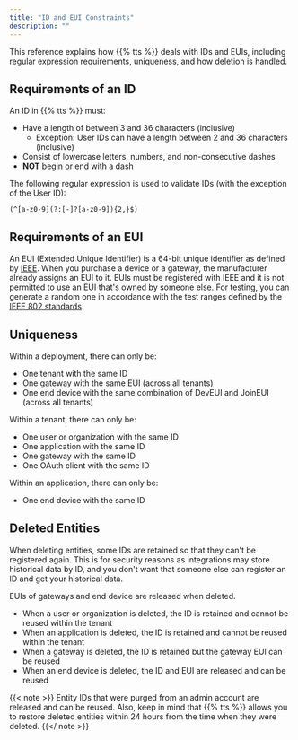 ```yaml
---
title: "ID and EUI Constraints"
description: ""
---
```


This reference explains how {{% tts %}} deals with IDs and EUIs, including regular expression requirements, uniqueness, and how deletion is handled.

<!--more-->

## Requirements of an ID

An ID in {{% tts %}} must:

- Have a length of between 3 and 36 characters (inclusive)
  - Exception: User IDs can have a length between 2 and 36 characters (inclusive)
- Consist of lowercase letters, numbers, and non-consecutive dashes
- **NOT** begin or end with a dash

The following regular expression is used to validate IDs (with the exception of the User ID):

`(^[a-z0-9](?:[-]?[a-z0-9]){2,}$)`

## Requirements of an EUI

An EUI (Extended Unique Identifier) is a 64-bit unique identifier as defined by [IEEE](https://standards.ieee.org/wp-content/uploads/import/documents/tutorials/eui.pdf). When you purchase a device or a gateway, the manufacturer already assigns an EUI to it. EUIs must be registered with IEEE and it is not permitted to use an EUI that's owned by someone else.
For testing, you can generate a random one in accordance with the test ranges defined by the [IEEE 802 standards](https://ieee802.org/).

## Uniqueness

Within a deployment, there can only be:

- One tenant with the same ID
- One gateway with the same EUI (across all tenants)
- One end device with the same combination of DevEUI and JoinEUI (across all tenants)

Within a tenant, there can only be:

- One user or organization with the same ID
- One application with the same ID
- One gateway with the same ID
- One OAuth client with the same ID

Within an application, there can only be:

- One end device with the same ID

## Deleted Entities

When deleting entities, some IDs are retained so that they can't be registered again. This is for security reasons as integrations may store historical data by ID, and you don't want that someone else can register an ID and get your historical data.

EUIs of gateways and end device are released when deleted.

- When a user or organization is deleted, the ID is retained and cannot be reused within the tenant
- When an application is deleted, the ID is retained and cannot be reused within the tenant
- When a gateway is deleted, the ID is retained but the gateway EUI can be reused
- When an end device is deleted, the ID and EUI are released and can be reused

{{< note >}} Entity IDs that were purged from an admin account are released and can be reused. Also, keep in mind that {{% tts %}} allows you to restore deleted entities within 24 hours from the time when they were deleted. {{</ note >}}
